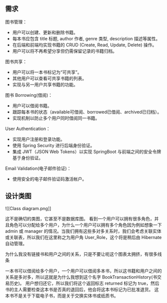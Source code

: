 
## 需求
图书管理：
- 用户可以创建、更新和删除书籍。
- 每本书应包含 title 标题, author 作者, genre 类型, description 描述等属性。
- 在后端和前端均实现书籍的 CRUD (Create, Read, Update, Delete) 操作。
- 用户可以将不再希望分享但仍需保留记录的书籍归档。

图书共享：
- 用户可以将一本书标记为“可共享”。
- 其他用户可以查看可共享书籍的列表。
- 实现与另一用户共享书籍的功能。

图书 Borrowing(借阅)：
- 用户可以借阅书籍。
- 跟踪每本书的状态（available可借阅、borrowed已借阅、archived已归档）。
- 实现机制以防止多个用户同时借阅同一书籍。

User Authentication：
- 实现用户注册和登录功能。
- 使用 Spring Security 进行后端身份验证。
- 集成 JWT（JSON Web Tokens）以实现 SpringBoot 与前端之间的安全令牌基于身份验证。

Email Validation(电子邮件验证)：
- 使用安全的电子邮件验证码激活帐户。

## 设计类图
![[Class diagram.png]]

这不是确切的类图，它甚至不是数据库图。
看到一个用户可以拥有很多角色，并且角色可以分配给多个用户，为什么一个用户可以拥有多个角色因为例如想象一下 admin 或 manager 的情况。当我们拥有这些多对多关系时，我们会考虑关联实体或关联表，所以我们在这里称之为用户角 User_Role，这个将是稍后由 Hibernate 自动管理。

为什么我没有链接书和用户之间的关系，只是不要让呃这个图表太拥挤，有很多线条

一本书可以借阅给多个用户，一个用户可以借阅多本书，所以这书籍和用户之间的关系是多对多，所以这就是为什么我想到这个名字 BookTransactionHistory(书交易历史)。
用户想归还它，所以我们将这个返回标志 returned 标记为 true，然后书的主人需要检查这本书是否真的退回后，他会将这本书标记为已批准退货。
这本书不是关于下载电子书，而是关于交换实体书或纸质书。



